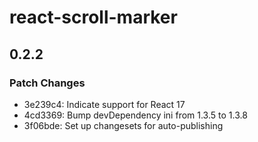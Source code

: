 # react-scroll-marker

## 0.2.2
### Patch Changes

- 3e239c4: Indicate support for React 17
- 4cd3369: Bump devDependency ini from 1.3.5 to 1.3.8
- 3f06bde: Set up changesets for auto-publishing
